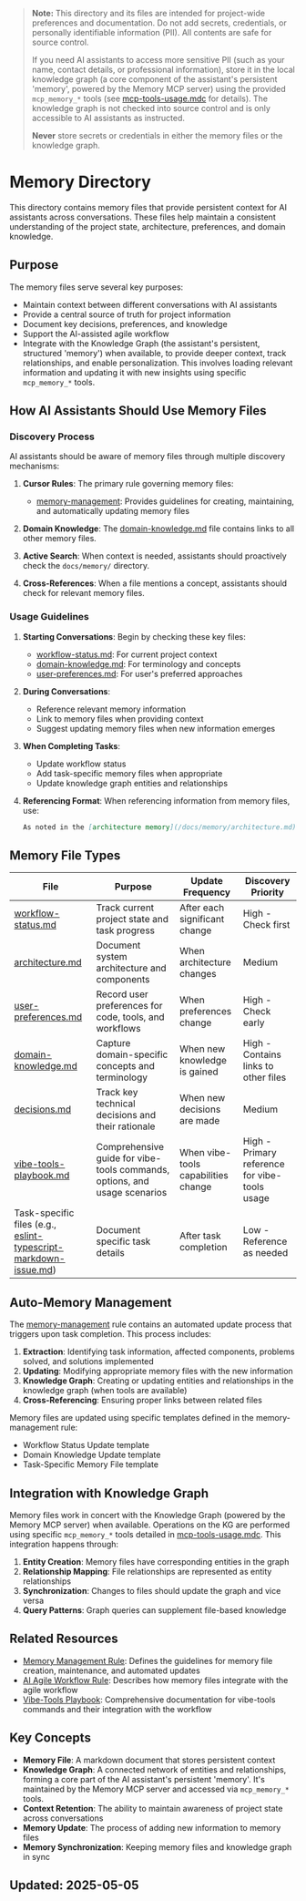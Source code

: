 > **Note:** This directory and its files are intended for project-wide preferences and documentation. Do not add secrets, credentials, or personally identifiable information (PII). All contents are safe for source control.
>
> If you need AI assistants to access more sensitive PII (such as your name, contact details, or professional information), store it in the local knowledge graph (a core component of the assistant's persistent 'memory', powered by the Memory MCP server) using the provided `mcp_memory_*` tools (see [mcp-tools-usage.mdc](/.cursor/rules/mcp-tools-usage.mdc) for details). The knowledge graph is not checked into source control and is only accessible to AI assistants as instructed.
>
> **Never** store secrets or credentials in either the memory files or the knowledge graph.

# Memory Directory

This directory contains memory files that provide persistent context for AI assistants across conversations. These files help maintain a consistent understanding of the project state, architecture, preferences, and domain knowledge.

## Purpose

The memory files serve several key purposes:
- Maintain context between different conversations with AI assistants
- Provide a central source of truth for project information
- Document key decisions, preferences, and knowledge
- Support the AI-assisted agile workflow
- Integrate with the Knowledge Graph (the assistant's persistent, structured 'memory') when available, to provide deeper context, track relationships, and enable personalization. This involves loading relevant information and updating it with new insights using specific `mcp_memory_*` tools.

## How AI Assistants Should Use Memory Files

### Discovery Process

AI assistants should be aware of memory files through multiple discovery mechanisms:

1. **Cursor Rules**: The primary rule governing memory files:
   - [memory-management](/.cursor/rules/memory-management.mdc): Provides guidelines for creating, maintaining, and automatically updating memory files

2. **Domain Knowledge**: The [domain-knowledge.md](/docs/memory/domain-knowledge.md) file contains links to all other memory files.

3. **Active Search**: When context is needed, assistants should proactively check the `docs/memory/` directory.

4. **Cross-References**: When a file mentions a concept, assistants should check for relevant memory files.

### Usage Guidelines

1. **Starting Conversations**: Begin by checking these key files:
   - [workflow-status.md](/docs/memory/workflow-status.md): For current project context
   - [domain-knowledge.md](/docs/memory/domain-knowledge.md): For terminology and concepts
   - [user-preferences.md](/docs/memory/user-preferences.md): For user's preferred approaches

2. **During Conversations**:
   - Reference relevant memory information
   - Link to memory files when providing context
   - Suggest updating memory files when new information emerges

3. **When Completing Tasks**:
   - Update workflow status
   - Add task-specific memory files when appropriate
   - Update knowledge graph entities and relationships

4. **Referencing Format**: When referencing information from memory files, use:
   ```markdown
   As noted in the [architecture memory](/docs/memory/architecture.md), the system uses...
   ```

## Memory File Types

| File | Purpose | Update Frequency | Discovery Priority |
|------|---------|------------------|-------------------|
| [workflow-status.md](/docs/memory/workflow-status.md) | Track current project state and task progress | After each significant change | High - Check first |
| [architecture.md](/docs/memory/architecture.md) | Document system architecture and components | When architecture changes | Medium |
| [user-preferences.md](/docs/memory/user-preferences.md) | Record user preferences for code, tools, and workflows | When preferences change | High - Check early |
| [domain-knowledge.md](/docs/memory/domain-knowledge.md) | Capture domain-specific concepts and terminology | When new knowledge is gained | High - Contains links to other files |
| [decisions.md](/docs/memory/decisions.md) | Track key technical decisions and their rationale | When new decisions are made | Medium |
| [vibe-tools-playbook.md](/docs/memory/vibe-tools-playbook.md) | Comprehensive guide for vibe-tools commands, options, and usage scenarios | When vibe-tools capabilities change | High - Primary reference for vibe-tools usage |
| Task-specific files (e.g., [eslint-typescript-markdown-issue.md](/docs/memory/eslint-typescript-markdown-issue.md)) | Document specific task details | After task completion | Low - Reference as needed |

## Auto-Memory Management

The [memory-management](/.cursor/rules/memory-management.mdc) rule contains an automated update process that triggers upon task completion. This process includes:

1. **Extraction**: Identifying task information, affected components, problems solved, and solutions implemented
2. **Updating**: Modifying appropriate memory files with the new information
3. **Knowledge Graph**: Creating or updating entities and relationships in the knowledge graph (when tools are available)
4. **Cross-Referencing**: Ensuring proper links between related files

Memory files are updated using specific templates defined in the memory-management rule:
- Workflow Status Update template
- Domain Knowledge Update template
- Task-Specific Memory File template

## Integration with Knowledge Graph

Memory files work in concert with the Knowledge Graph (powered by the Memory MCP server) when available. Operations on the KG are performed using specific `mcp_memory_*` tools detailed in [mcp-tools-usage.mdc](/.cursor/rules/mcp-tools-usage.mdc). This integration happens through:

1. **Entity Creation**: Memory files have corresponding entities in the graph
2. **Relationship Mapping**: File relationships are represented as entity relationships
3. **Synchronization**: Changes to files should update the graph and vice versa
4. **Query Patterns**: Graph queries can supplement file-based knowledge

## Related Resources

- [Memory Management Rule](/.cursor/rules/memory-management.mdc): Defines the guidelines for memory file creation, maintenance, and automated updates
- [AI Agile Workflow Rule](/.cursor/rules/ai-agile-workflow.mdc): Describes how memory files integrate with the agile workflow
- [Vibe-Tools Playbook](/docs/memory/vibe-tools-playbook.md): Comprehensive documentation for vibe-tools commands and their integration with the workflow

## Key Concepts

- **Memory File**: A markdown document that stores persistent context
- **Knowledge Graph**: A connected network of entities and relationships, forming a core part of the AI assistant's persistent 'memory'. It's maintained by the Memory MCP server and accessed via `mcp_memory_*` tools.
- **Context Retention**: The ability to maintain awareness of project state across conversations
- **Memory Update**: The process of adding new information to memory files
- **Memory Synchronization**: Keeping memory files and knowledge graph in sync

## Updated: 2025-05-05
